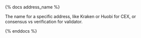 {% docs address_name %}

The name for a specific address, like Kraken or Huobi for CEX, or consensus vs verification for validator.

{% enddocs %}